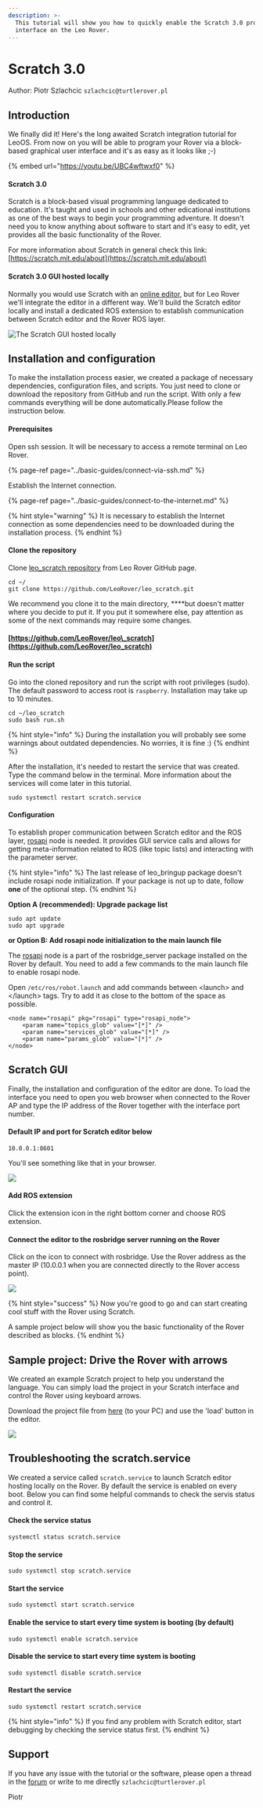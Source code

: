 ```yaml
---
description: >-
  This tutorial will show you how to quickly enable the Scratch 3.0 programming
  interface on the Leo Rover.
---
```


# Scratch 3.0

Author: Piotr Szlachcic `szlachcic@turtlerover.pl`  

## Introduction

We finally did it! Here's the long awaited Scratch integration tutorial for LeoOS. From now on you will be able to program your Rover via a  block-based graphical user interface and it's as easy as it looks like ;-\)

{% embed url="https://youtu.be/UBC4wftwxf0" %}



#### Scratch 3.0

Scratch is a block-based visual programming language dedicated to education. It's taught and used in schools and other edicational institutions as one of the best ways to begin your programming adventure. It doesn't need you to know anything about software to start and it's easy to edit, yet provides all the basic functionality of the Rover.

For more information about Scratch in general check this link: [https://scratch.mit.edu/about](https://scratch.mit.edu/about)

#### Scratch 3.0 GUI hosted locally

Normally you would use Scratch with an [online editor](https://scratch.mit.edu/projects/editor/?tutorial=getStarted), but for Leo Rover we'll integrate the editor in a different way. We'll build the Scratch editor locally and install a dedicated ROS extension to establish communication between Scratch editor and the Rover ROS layer.

![The Scratch GUI hosted locally](../.gitbook/assets/leo-scratch.png)

## Installation and configuration

To make the installation process easier, we created a package of necessary dependencies, configuration files, and scripts. You just need to clone or download the repository from GitHub and run the script. With only a few commands everything will be done automatically.Please follow the instruction below.

#### Prerequisites

Open ssh session. It will be necessary to access a remote terminal on Leo Rover.

{% page-ref page="../basic-guides/connect-via-ssh.md" %}

Establish the Internet connection.

{% page-ref page="../basic-guides/connect-to-the-internet.md" %}

{% hint style="warning" %}
It is necessary to establish the Internet connection as some dependencies need to be downloaded during the installation process.
{% endhint %}

#### Clone the repository

Clone [leo\_scratch repository](https://github.com/LeoRover/leo_scratch) from Leo Rover GitHub page.

```text
cd ~/
git clone https://github.com/LeoRover/leo_scratch.git
```

We recommend you clone it to the main directory, ****but doesn't matter where you decide to put it. If you put it somewhere else, pay attention as some of the next commands may require some changes.

#### [https://github.com/LeoRover/leo\_scratch](https://github.com/LeoRover/leo_scratch)

#### Run the script

Go into the cloned repository and run the script with root privileges \(sudo\). The default password to access root is `raspberry`. Installation may take up to 10 minutes.

```text
cd ~/leo_scratch
sudo bash run.sh
```

{% hint style="info" %}
During the installation you will probably see some warnings about outdated dependencies. No worries, it is fine :\)
{% endhint %}

After the installation, it's needed to restart the service that was created. Type the command below in the terminal. More information about the services will come later in this tutorial.

```text
sudo systemctl restart scratch.service
```

#### Configuration

To establish proper communication between Scratch editor and the ROS layer, [rosapi](https://github.com/RobotWebTools/rosbridge_suite/tree/develop/rosapi) node is needed. It provides GUI service calls and allows for getting meta-information related to ROS \(like topic lists\) and interacting with the parameter server.

{% hint style="info" %}
The last release of leo\_bringup package doesn't include rosapi node initialization. If your package is not up to date, follow **one** of the optional step.
{% endhint %}

**Option A \(recommended\): Upgrade package list**

```text
sudo apt update
sudo apt upgrade
```

**or Option B: Add rosapi node initialization to the main launch file**

The [rosapi](https://github.com/RobotWebTools/rosbridge_suite/tree/develop/rosapi) node is a part of the rosbridge\_server package installed on the Rover by default. You need to add a few commands to the main launch file to enable rosapi node.

Open  `/etc/ros/robot.launch` and add commands between &lt;launch&gt; and &lt;/launch&gt; tags. Try to add it as close to the bottom of the space as possible.

```text
<node name="rosapi" pkg="rosapi" type="rosapi_node">
    <param name="topics_glob" value="[*]" />
    <param name="services_glob" value="[*]" />
    <param name="params_glob" value="[*]" />
</node>
```

## Scratch GUI

Finally, the installation and configuration of the editor are done. To load the interface you need to open you web browser when connected to the Rover AP and type the IP address of the Rover together with the interface port number.

#### Default IP and port for Scratch editor below

```text
10.0.0.1:8601
```

You'll see something like that in your browser.

![](../.gitbook/assets/zrzut-ekranu-z-2020-11-24-17-40-32.png)

#### Add ROS extension

Click the extension icon in the right bottom corner and choose ROS extension. 

#### Connect the editor to the rosbridge server running on the Rover

Click on the icon to connect with rosbridge. Use the Rover address as the master IP \(10.0.0.1 when you are connected directly to the Rover access point\).

![](../.gitbook/assets/zrzut-ekranu-z-2020-11-24-17-49-49.png)

{% hint style="success" %}
Now you're good to go and can start creating cool stuff with the Rover using Scratch. 

A sample project below will show you the basic functionality of the Rover described as blocks.
{% endhint %}

## Sample project: Drive the Rover with arrows

We created an example Scratch project to help you understand the language. You can simply load the project in your Scratch interface and control the Rover using keyboard arrows. 

Download the project file from [here](https://github.com/LeoRover/leo_scratch/blob/master/example/Scratch%20Project.sb3) \(to your PC\) and use the 'load' button in the editor.

![](../.gitbook/assets/leo-scratch.png)

## Troubleshooting the scratch.service

We created a service called `scratch.service` to launch Scratch editor hosting locally on the Rover. By default the service is enabled on every boot. Below you can find some helpful commands to check the servis status and control it.

#### Check the service status

```text
systemctl status scratch.service
```

#### Stop the service

```text
sudo systemctl stop scratch.service
```

#### Start the service

```text
sudo systemctl start scratch.service
```

#### Enable the service to start every time system is booting \(by default\)

```text
sudo systemctl enable scratch.service
```

#### Disable the service to start every time system is booting

```text
sudo systemctl disable scratch.service
```

#### Restart the service

```text
sudo systemctl restart scratch.service
```

{% hint style="info" %}
If you find any problem with Scratch editor, start debugging by checking the service status first.
{% endhint %}

## Support

If you have any issue with the tutorial or the software, please open a thread in the [forum](https://forum.fictionlab.pl/) or write to me directly `szlachcic@turtlerover.pl`  

Piotr

